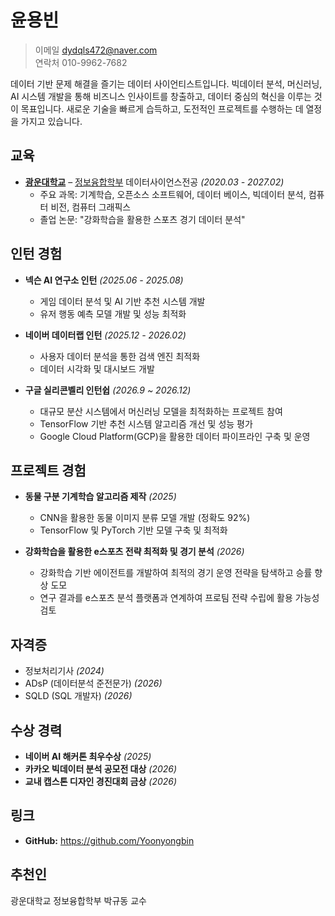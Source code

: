# **윤용빈**
>이메일 dydqls472@naver.com  
>연락처 010-9962-7682

데이터 기반 문제 해결을 즐기는 데이터 사이언티스트입니다. 빅데이터 분석, 머신러닝, AI 시스템 개발을 통해 비즈니스 인사이트를 창출하고, 데이터 중심의 혁신을 이루는 것이 목표입니다. 새로운 기술을 빠르게 습득하고, 도전적인 프로젝트를 수행하는 데 열정을 가지고 있습니다.

## 교육  
- **[광운대학교](https://www.kw.ac.kr/ko/)** – [정보융합학부](https://ic.kw.ac.kr/main/main.php) 데이터사이언스전공 *(2020.03 - 2027.02)*  
  - 주요 과목: 기계학습, 오픈소스 소프트웨어, 데이터 베이스, 빅데이터 분석, 컴퓨터 비전, 컴퓨터 그래픽스  
  - 졸업 논문: "강화학습을 활용한 스포츠 경기 데이터 분석"  

## 인턴 경험  
- **넥슨 AI 연구소 인턴** *(2025.06 - 2025.08)*  
  - 게임 데이터 분석 및 AI 기반 추천 시스템 개발  
  - 유저 행동 예측 모델 개발 및 성능 최적화  

- **네이버 데이터랩 인턴** *(2025.12 - 2026.02)*  
  - 사용자 데이터 분석을 통한 검색 엔진 최적화  
  - 데이터 시각화 및 대시보드 개발  

- **구글 실리콘벨리 인턴쉽** *(2026.9 ~ 2026.12)*
  - 대규모 분산 시스템에서 머신러닝 모델을 최적화하는 프로젝트 참여  
  - TensorFlow 기반 추천 시스템 알고리즘 개선 및 성능 평가  
  - Google Cloud Platform(GCP)을 활용한 데이터 파이프라인 구축 및 운영


## 프로젝트 경험 
- **동물 구분 기계학습 알고리즘 제작** *(2025)*  
  - CNN을 활용한 동물 이미지 분류 모델 개발 (정확도 92%)  
  - TensorFlow 및 PyTorch 기반 모델 구축 및 최적화  

- **강화학습을 활용한 e스포츠 전략 최적화 및 경기 분석** *(2026)*  
  - 강화학습 기반 에이전트를 개발하여 최적의 경기 운영 전략을 탐색하고 승률 향상 도모  
  - 연구 결과를 e스포츠 분석 플랫폼과 연계하여 프로팀 전략 수립에 활용 가능성 검토  

## 자격증
- 정보처리기사 *(2024)*
- ADsP (데이터분석 준전문가) *(2026)*  
- SQLD (SQL 개발자) *(2026)*

##  수상 경력  
- **네이버 AI 해커톤 최우수상** *(2025)*  
- **카카오 빅데이터 분석 공모전 대상** *(2026)*  
- **교내 캡스톤 디자인 경진대회 금상** *(2026)*  

## 링크  
- **GitHub:** <https://github.com/Yoonyongbin>

## 추천인
광운대학교 정보융합학부 박규동 교수

